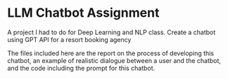 # LLM Chatbot Assignment
A project I had to do for Deep Learning and NLP class. Create a chatbot using GPT API for a resort booking agency

The files included here are the report on the process of developing this chatbot, an example of realistic dialogue between a user and the chatbot, and the code including the prompt for this chatbot.

